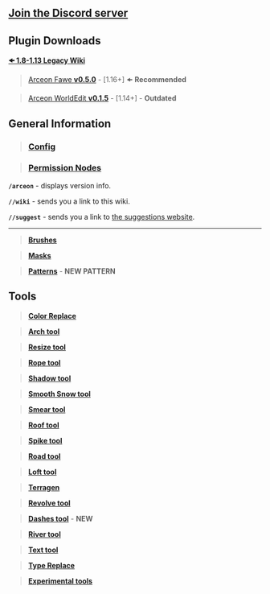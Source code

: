 ## [**Join the Discord server**](https://discordapp.com/invite/jpRVrjd)

## **Plugin Downloads**

**[🠜 1.8-1.13 Legacy Wiki](https://github.com/Brennian/Arceon/wiki)**

> [Arceon Fawe **v0.5.0**](https://www.patreon.com/posts/121134028) - [1.16+] 🠜 **Recommended**

> [Arceon WorldEdit **v0.1.5**](https://www.patreon.com/posts/52224255) - [1.14+] - **Outdated**

## **General Information**

> ### **[Config](https://github.com/Brennian/Arceon-1.14/wiki/Config)**

> ### **[Permission Nodes](https://github.com/Brennian/Arceon-1.14/wiki/Perms)**

**`/arceon`** - displays version info.

**`//wiki`**  - sends you a link to this wiki.

**`//suggest`**  - sends you a link to [the suggestions website](https://app.feedbacky.net/b/Arceon).

***

> **[Brushes](https://github.com/Brennian/Arceon-1.14/wiki/Brushes)**

> **[Masks](https://github.com/Brennian/Arceon-1.14/wiki/Masks)**

> **[Patterns](https://github.com/Brennian/Arceon-1.14/wiki/Patterns)**  - **NEW PATTERN**

## **Tools**

> **[Color Replace](https://github.com/Brennian/Arceon-1.14/wiki/Color-Replace)**

> **[Arch tool](https://github.com/Brennian/Arceon-1.14/wiki/Arch-Tool)**

> **[Resize tool](https://github.com/Brennian/Arceon-1.14/wiki/Resize-Tool)**

> **[Rope tool](https://github.com/Brennian/Arceon-1.14/wiki/Rope-Tool)**

> **[Shadow tool](https://github.com/Brennian/Arceon-1.14/wiki/Shadow-Tool)**

> **[Smooth Snow tool](https://github.com/Brennian/Arceon-1.14/wiki/Smooth-Snow-Tool)**

> **[Smear tool](https://github.com/Brennian/Arceon-1.14/wiki/Smear-Tool)**

> **[Roof tool](https://github.com/Brennian/Arceon-1.14/wiki/Roof-Tool)**

> **[Spike tool](https://github.com/Brennian/Arceon-1.14/wiki/Spike-Tool)**

> **[Road tool](https://github.com/Brennian/Arceon-1.14/wiki/Road-Tool)** 

> **[Loft tool](https://github.com/Brennian/Arceon-1.14/wiki/Loft-Tool)** 

> **[Terragen](https://github.com/Brennian/Arceon-1.14/wiki/Terragen)**

> **[Revolve tool](https://github.com/Brennian/Arceon-1.14/wiki/Revolve-Tool)**

> **[Dashes tool](https://github.com/Brennian/Arceon-1.14/wiki/Dashes-Tool)** - **NEW**

> **[River tool](https://github.com/Brennian/Arceon-1.14/wiki/River-Tool)**

> **[Text tool](https://github.com/Brennian/Arceon-1.14/wiki/Text-Tool)** 

> **[Type Replace](https://github.com/Brennian/Arceon-1.14/wiki/Type-Replace)** 

> **[Experimental tools](https://github.com/Brennian/Arceon-1.14/wiki/Experimental-tools)**